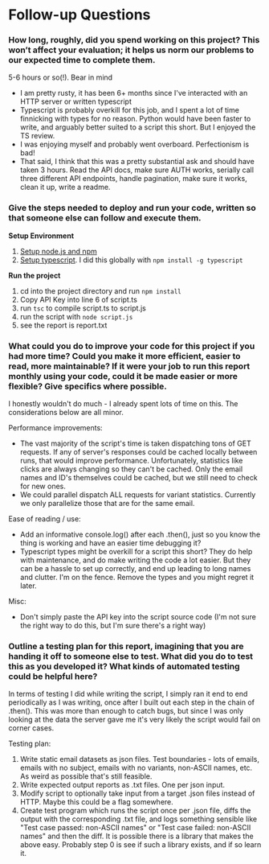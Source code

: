 # Follow-up Questions

### How long, roughly, did you spend working on this project? This won’t affect your evaluation; it helps us norm our problems to our expected time to complete them.

5-6 hours or so(!). Bear in mind

- I am pretty rusty, it has been 6+ months since I've interacted with an HTTP server or written typescript
- Typescript is probably overkill for this job, and I spent a lot of time finnicking with types for no reason. Python would have been faster to write, and arguably better suited to a script this short. But I enjoyed the TS review.
- I was enjoying myself and probably went overboard. Perfectionism is bad!
- That said, I think that this was a pretty substantial ask and should have taken 3 hours. Read the API docs, make sure AUTH works, serially call three different API endpoints, handle pagination, make sure it works, clean it up, write a readme.

### Give the steps needed to deploy and run your code, written so that someone else can follow and execute them.

**Setup Environment**

1. [Setup node.js and npm](https://docs.npmjs.com/downloading-and-installing-node-js-and-npm)
2. [Setup typescript](https://www.typescriptlang.org/download). I did this globally with `npm install -g typescript`

**Run the project**

1. cd into the project directory and run `npm install`
2. Copy API Key into line 6 of script.ts
3. run `tsc` to compile script.ts to script.js
4. run the script with `node script.js`
5. see the report is report.txt

### What could you do to improve your code for this project if you had more time? Could you make it more efficient, easier to read, more maintainable? If it were your job to run this report monthly using your code, could it be made easier or more flexible? Give specifics where possible.

I honestly wouldn't do much - I already spent lots of time on this. The considerations below are all minor.

Performance improvements:

- The vast majority of the script's time is taken dispatching tons of GET requests. If any of server's responses could be cached locally between runs, that would improve performance. Unfortunately, statistics like clicks are always changing so they can't be cached. Only the email names and ID's themselves could be cached, but we still need to check for new ones.
- We could parallel dispatch ALL requests for variant statistics. Currently we only parallelize those that are for the same email.

Ease of reading / use:

- Add an informative console.log() after each .then(), just so you know the thing is working and have an easier time debugging it?
- Typescript types might be overkill for a script this short? They do help with maintenance, and do make writing the code a lot easier. But they can be a hassle to set up correctly, and end up leading to long names and clutter. I'm on the fence. Remove the types and you might regret it later.

Misc:

- Don't simply paste the API key into the script source code (I'm not sure the right way to do this, but I'm sure there's a right way)

### Outline a testing plan for this report, imagining that you are handing it off to someone else to test. What did you do to test this as you developed it? What kinds of automated testing could be helpful here?

In terms of testing I did while writing the script, I simply ran it end to end periodically as I was writing, once after I built out each step in the chain of .then(). This was more than enough to catch bugs, but since I was only looking at the data the server gave me it's very likely the script would fail on corner cases.

Testing plan:

1. Write static email datasets as json files. Test boundaries - lots of emails, emails with no subject, emails with no variants, non-ASCII names, etc. As weird as possible that's still feasible.
2. Write expected output reports as .txt files. One per json input.
3. Modify script to optionally take input from a target .json files instead of HTTP. Maybe this could be a flag somewhere.
4. Create test program which runs the script once per .json file, diffs the output with the corresponding .txt file, and logs something sensible like "Test case passed: non-ASCII names" or "Test case failed: non-ASCII names" and then the diff.
   It is possible there is a library that makes the above easy. Probably step 0 is see if such a library exists, and if so learn it.
